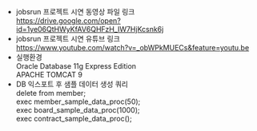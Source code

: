 - jobsrun 프로젝트 시연 동영상 파일 링크  
    https://drive.google.com/open?id=1ye06QtHWyKfAV6QHFzH_IW7HjKcsnk6j  
- jobsrun 프로젝트 시연 유튜브 링크  
    https://www.youtube.com/watch?v=_obWPkMUECs&feature=youtu.be  
- 실행환경  
    Oracle Database 11g Express Edition  
    APACHE TOMCAT 9
- DB 익스포트 후 샘플 데이터 생성 쿼리  
    delete from member;  
    exec member_sample_data_proc(50);  
    exec board_sample_data_proc(1000);  
    exec contract_sample_data_proc();  

